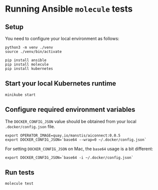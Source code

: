 # Running Ansible `molecule` tests

## Setup

You need to configure your local environment as follows:
```
python3 -m venv ./venv
source ./venv/bin/activate

pip install ansible
pip install molecule
pip install kubernetes
```

## Start your local Kubernetes runtime
```
minikube start
```

## Configure required environment variables

The `DOCKER_CONFIG_JSON` value should be obtained from your local `.docker/config.json` file.


```
export OPERATOR_IMAGE=quay.io/manstis/aiconnect:0.0.5
export DOCKER_CONFIG_JSON=`base64 --wrap=0 ~/.docker/config.json`
```

For setting `DOCKER_CONFIG_JSON` on Mac, the `base64` usage is a bit different:

```
export DOCKER_CONFIG_JSON=`base64 -i ~/.docker/config.json`
```


## Run tests
```
molecule test
```
